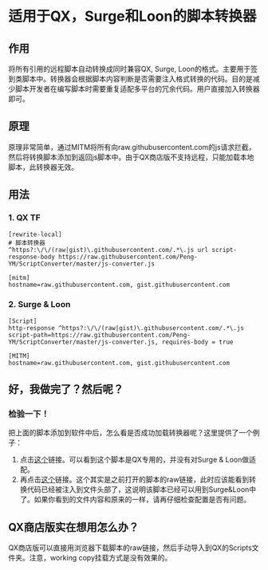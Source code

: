 # 适用于QX，Surge和Loon的脚本转换器
## 作用
将所有引用的远程脚本自动转换成同时兼容QX, Surge, Loon的格式。主要用于签到类脚本中。转换器会根据脚本内容判断是否需要注入格式转换的代码。目的是减少脚本开发者在编写脚本时需要重复适配多平台的冗余代码。用户直接加入转换器即可。
## 原理
原理非常简单，通过MITM将所有向raw.githubusercontent.com的js请求拦截，然后将转换脚本添加到返回js脚本中。由于QX商店版不支持远程，只能加载本地脚本，此转换器无效。
## 用法
### 1. QX TF
```
[rewrite-local]
# 脚本转换器
^https?:\/\/(raw|gist)\.githubusercontent.com/.*\.js url script-response-body https://raw.githubusercontent.com/Peng-YM/ScriptConverter/master/js-converter.js

[mitm]
hostname=raw.githubusercontent.com, gist.githubusercontent.com
```
### 2. Surge & Loon
```
[Script]
http-response ^https?:\/\/(raw|gist)\.githubusercontent.com/.*\.js script-path=https://raw.githubusercontent.com/Peng-YM/ScriptConverter/master/js-converter.js, requires-body = true

[MITM]
hostname=raw.githubusercontent.com, gist.githubusercontent.com

```
## 好，我做完了？然后呢？
### 检验一下！
把上面的脚本添加到软件中后，怎么看是否成功加载转换器呢？这里提供了一个例子：
1. 点击[这个](https://github.com/Peng-YM/ScriptConverter/blob/master/zongheng.js)链接。可以看到这个脚本是QX专用的，并没有对Surge & Loon做适配。
2. 再点击[这个](https://raw.githubusercontent.com/Peng-YM/ScriptConverter/master/zongheng.js)链接。这个其实是之前打开的脚本的raw链接，此时应该能看到转换代码已经被注入到文件头部了，这说明该脚本已经可以用到Surge&Loon中了。如果你看到的文件内容和原来的一样，请再仔细检查配置是否有问题。

## QX商店版实在想用怎么办？
QX商店版可以直接用浏览器下载脚本的raw链接，然后手动导入到QX的Scripts文件夹。注意，working copy挂载方式是没有效果的。

